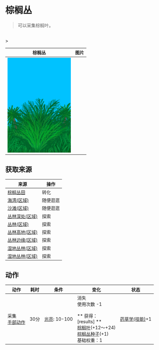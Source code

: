 # 棕榈丛  
> 可以采集棕榈叶。  
<br>  
>   
  
  棕榈丛  |   图片   
 ----  |  ----:   
   |  <img decoding="async" src="Sprite/PalmBush.png" href="a.md" style="max-width:300px;max-height:300px;">   
  
## 获取来源  
来源  |  操作  
----  |  ----  
[棕榈丛田](CropPlotPalmBush.md)  |  转化  
[海湾(区域)](Bay.md)  |  随便逛逛  
[沙滩(区域)](Beach.md)  |  随便逛逛  
[丛林深处(区域)](DeepJungle.md)  |  探索  
[丛林(区域)](Jungle.md)  |  探索  
[丛林高地(区域)](JungleHighlands.md)  |  探索  
[丛林边缘(区域)](Outskirts.md)  |  探索  
[湿地丛林(区域)](Wetlands.md)  |  探索  
[湿地丛林(区域)](Wetlands.md)  |  探索  
## 动作  
动作  |  耗时  |  条件  |  变化  |  状态  
----  |  ----  |  ----  |  ----  |  ----  
采集<br>[手部动作](HandAction.md)  |  30分  |  [光亮](Light.md): 10-100  |  消失<br>使用次数  -1<br><br>** 获得： **<br>** [results] **<br>  [棕榈叶](PalmFronds.md)(+12～+24)<br>  [棕榈丛种子](PalmBushSeeds.md)(+1)<br>基础权重：1<br>  |  [药草学(技能)](Skill_Herbology.md)+1  
